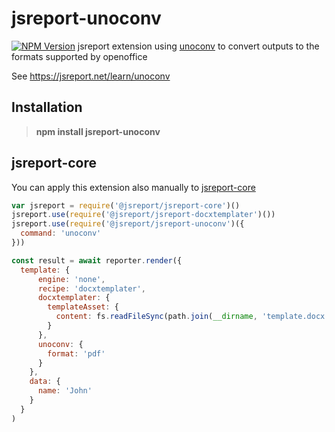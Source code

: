 # jsreport-unoconv
[![NPM Version](http://img.shields.io/npm/v/jsreport-unoconv.svg?style=flat-square)](https://npmjs.com/package/jsreport-unoconv)
jsreport extension using [unoconv](https://github.com/dagwieers/unoconv) to convert outputs to the formats supported by openoffice

See https://jsreport.net/learn/unoconv

## Installation

> **npm install jsreport-unoconv**


## jsreport-core
You can apply this extension also manually to [jsreport-core](https://github.com/jsreport/jsreport/tree/master/packages/jsreport-core)

```js
var jsreport = require('@jsreport/jsreport-core')()
jsreport.use(require('@jsreport/jsreport-docxtemplater')())
jsreport.use(require('@jsreport/jsreport-unoconv')({
  command: 'unoconv'
}))

const result = await reporter.render({
  template: {
      engine: 'none',
      recipe: 'docxtemplater',
      docxtemplater: {
        templateAsset: {
          content: fs.readFileSync(path.join(__dirname, 'template.docx'))
        }
      },
      unoconv: {
        format: 'pdf'
      }
    },
    data: {
      name: 'John'
    }
  }
)
```
